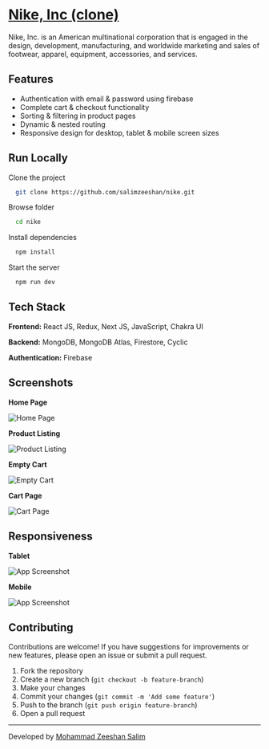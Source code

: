 
# [Nike, Inc (clone)](https://nike-lyart.vercel.app/)

Nike, Inc. is an American multinational corporation that is engaged in the design, development, manufacturing, and worldwide marketing and sales of footwear, apparel, equipment, accessories, and services.
## Features

- Authentication with email & password using firebase
- Complete cart & checkout functionality
- Sorting & filtering in product pages
- Dynamic & nested routing
- Responsive design for desktop, tablet & mobile screen sizes



## Run Locally

Clone the project

```bash
  git clone https://github.com/salimzeeshan/nike.git
```
Browse folder

```bash
  cd nike
```

Install dependencies

```bash
  npm install
```

Start the server

```bash
  npm run dev
```


## Tech Stack

**Frontend:** React JS, Redux, Next JS, JavaScript, Chakra UI

**Backend:** MongoDB, MongoDB Atlas, Firestore, Cyclic

**Authentication:** Firebase

## Screenshots

**Home Page**

![Home Page](https://media.discordapp.net/attachments/1232249762598621248/1365732659522965677/Screenshot_2025-04-26_at_10.23.42_PM.png?ex=680e6128&is=680d0fa8&hm=1a4381538a3eeec3d389311b45c559c9f78a7183f1ea5a2e4dd68e24400528e2&=&format=webp&quality=lossless&width=3156&height=1698)

**Product Listing**

![Product Listing](https://media.discordapp.net/attachments/1232249762598621248/1365733007821901844/Screenshot_2025-04-26_at_10.25.08_PM.png?ex=680e617b&is=680d0ffb&hm=41eb6fb5c64023281886b438acd7c30c37afd04c77ad61bdf8663035b32c6fd5&=&format=webp&quality=lossless&width=3156&height=1698)

**Empty Cart**

![Empty Cart](https://media.discordapp.net/attachments/1232249762598621248/1365733406989615194/Screenshot_2025-04-26_at_10.26.47_PM.png?ex=680e61da&is=680d105a&hm=ebcf0672de9a42078731915c733e2aa948e8ec6363077014f83c7581c15483bf&=&format=webp&quality=lossless&width=3156&height=1698)

**Cart Page**

![Cart Page](https://media.discordapp.net/attachments/1232249762598621248/1365733744295809114/Screenshot_2025-04-26_at_10.28.06_PM.png?ex=680e622a&is=680d10aa&hm=322cfcaa2bac1541f80d016d9cbd9d28758773205806904fe24d0a787423fac7&=&format=webp&quality=lossless&width=3156&height=1698)

## Responsiveness

**Tablet**

![App Screenshot](https://media.discordapp.net/attachments/1232249762598621248/1365735583707566110/Screenshot_2025-04-26_at_10.35.27_PM.png?ex=680e63e1&is=680d1261&hm=24c58fe6b35744ace21f676545921406c4dd3687efe20475705bafac1e4a2da8&=&format=webp&quality=lossless&width=1800&height=1906)

**Mobile**

![App Screenshot](https://media.discordapp.net/attachments/1232249762598621248/1365735711910662164/Screenshot_2025-04-26_at_10.36.00_PM.png?ex=680e63ff&is=680d127f&hm=4889b260af0b0539231a47fdd20eff7e3b273bf98ed7d80fd3444bc21ae4a250&=&format=webp&quality=lossless&width=990&height=1906)

## Contributing

Contributions are welcome! If you have suggestions for improvements or new features, please open an issue or submit a pull request.

1. Fork the repository
2. Create a new branch (`git checkout -b feature-branch`)
3. Make your changes
4. Commit your changes (`git commit -m 'Add some feature'`)
5. Push to the branch (`git push origin feature-branch`)
6. Open a pull request

---

Developed by [Mohammad Zeeshan Salim](https://salimzeeshan.github.io/)
